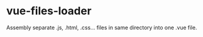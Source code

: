 # vue-files-loader
Assembly separate .js, .html, .css... files in same directory into one .vue file. 
